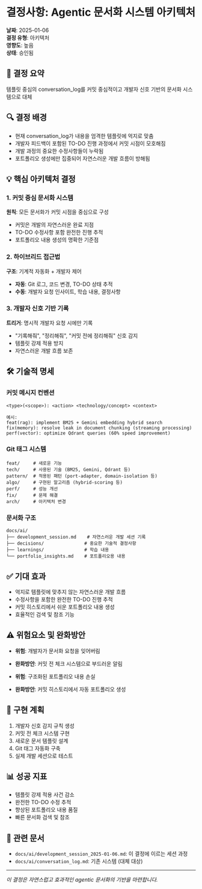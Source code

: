 # 결정사항: Agentic 문서화 시스템 아키텍처
**날짜**: 2025-01-06  
**결정 유형**: 아키텍처  
**영향도**: 높음  
**상태**: 승인됨

## 🎯 결정 요약
템플릿 중심의 conversation_log를 커밋 중심적이고 개발자 신호 기반의 문서화 시스템으로 대체

## 🔍 결정 배경
- 현재 conversation_log가 내용을 엄격한 템플릿에 억지로 맞춤
- 개발자 피드백이 포함된 TO-DO 진행 과정에서 커밋 시점이 모호해짐
- 개발 과정의 중요한 수정사항들이 누락됨
- 포트폴리오 생성에만 집중되어 자연스러운 개발 흐름이 방해됨

## 💡 핵심 아키텍처 결정

### 1. 커밋 중심 문서화 시스템
**원칙**: 모든 문서화가 커밋 시점을 중심으로 구성
- 커밋은 개발의 자연스러운 완료 지점
- TO-DO 수정사항 포함 완전한 진행 추적
- 포트폴리오 내용 생성의 명확한 기준점

### 2. 하이브리드 접근법
**구조**: 기계적 자동화 + 개발자 제어
- **자동**: Git 로그, 코드 변경, TO-DO 상태 추적
- **수동**: 개발자 요청 인사이트, 학습 내용, 결정사항

### 3. 개발자 신호 기반 기록
**트리거**: 명시적 개발자 요청 시에만 기록
- "기록해줘", "정리해줘", "커밋 전에 정리해줘" 신호 감지
- 템플릿 강제 적용 방지
- 자연스러운 개발 흐름 보존

## 🛠️ 기술적 명세

### 커밋 메시지 컨벤션
```
<type>(<scope>): <action> <technology/concept> <context>

예시:
feat(rag): implement BM25 + Gemini embedding hybrid search
fix(memory): resolve leak in document chunking (streaming processing)
perf(vector): optimize Qdrant queries (60% speed improvement)
```

### Git 태그 시스템
```
feat/     # 새로운 기능
tech/     # 사용된 기술 (BM25, Gemini, Qdrant 등)
pattern/  # 적용된 패턴 (port-adapter, domain-isolation 등)
algo/     # 구현된 알고리즘 (hybrid-scoring 등)
perf/     # 성능 개선
fix/      # 문제 해결
arch/     # 아키텍처 변경
```

### 문서화 구조
```
docs/ai/
├── development_session.md    # 자연스러운 개발 세션 기록
├── decisions/               # 중요한 기술적 결정사항
├── learnings/               # 학습 내용
└── portfolio_insights.md    # 포트폴리오용 내용
```

## ✅ 기대 효과
- 억지로 템플릿에 맞추지 않는 자연스러운 개발 흐름
- 수정사항을 포함한 완전한 TO-DO 진행 추적
- 커밋 히스토리에서 쉬운 포트폴리오 내용 생성
- 효율적인 검색 및 참조 기능

## ⚠️ 위험요소 및 완화방안
- **위험**: 개발자가 문서화 요청을 잊어버림
- **완화방안**: 커밋 전 체크 시스템으로 부드러운 알림

- **위험**: 구조화된 포트폴리오 내용 손실
- **완화방안**: 커밋 히스토리에서 자동 포트폴리오 생성

## 🚀 구현 계획
1. 개발자 신호 감지 규칙 생성
2. 커밋 전 체크 시스템 구현
3. 새로운 문서 템플릿 설계
4. Git 태그 자동화 구축
5. 실제 개발 세션으로 테스트

## 📊 성공 지표
- 템플릿 강제 적용 사건 감소
- 완전한 TO-DO 수정 추적
- 향상된 포트폴리오 내용 품질
- 빠른 문서화 검색 및 참조

## 🔗 관련 문서
- `docs/ai/development_session_2025-01-06.md`: 이 결정에 이르는 세션 과정
- `docs/ai/conversation_log.md`: 기존 시스템 (대체 대상)

---
*이 결정은 자연스럽고 효과적인 agentic 문서화의 기반을 마련합니다.*
